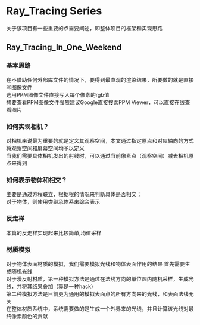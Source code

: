# Ray_Tracing Series
关于该项目有一些重要的点需要阐述，即整体项目的框架和实现思路  

## Ray_Tracing_In_One_Weekend

### 基本思路
在不借助任何外部库文件的情况下，要得到最直观的渲染结果，所要做的就是直接写图像文件  
选用PPM图像文件直接写入每个像素的rgb值  
想要查看PPM图像文件强烈建议Google直接搜索PPM Viewer，可以直接在线查看图片    
   
### 如何实现相机？
对相机来说最为重要的就是定义其观察空间，本文通过指定原点和对应轴向的方式将观察空间和屏幕空间均予以定义  
当我们需要具体相机发出的射线时，可以通过当前像素点（观察空间）减去相机原点来得到

### 如何表示物体和相交？
主要是通过方程联立，根据根的情况来判断具体是否相交；  
对于物体，则使用类继承体系来综合表示

### 反走样
本篇的反走样实现起来比较简单,均值采样

### 材质模拟
对于物体表面材质的模拟，我们需要模拟光线和物体表面作用的结果
首先需要生成随机光线  
对于漫反射材质，第一种模拟方法是通过在法线方向的单位圆内随机采样，生成光线，并将其结果叠加（算是一种hack）  
第二种模拟方法是目前更为通用的模拟表面点的所有方向来的光线，和表面法线无关  
在整体材质系统中，系统需要做的是生成一个外界来的光线，并且计算该光线对最终像素颜色的贡献



